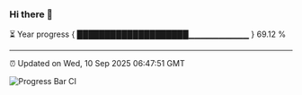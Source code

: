 ### Hi there 👋

⏳ Year progress { ████████████████████▁▁▁▁▁▁▁▁▁▁ } 69.12 %

---

⏰ Updated on Wed, 10 Sep 2025 06:47:51 GMT

![Progress Bar CI](https://github.com/IshwaranRudhara/GIT-ACTION/workflows/Progress%20Bar%20CI/badge.svg)
